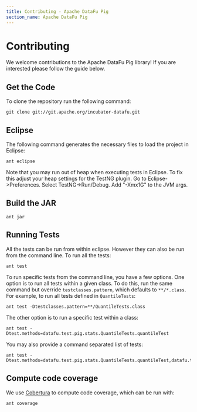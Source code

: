 ```yaml
---
title: Contributing - Apache DataFu Pig
section_name: Apache DataFu Pig
---
```


# Contributing

We welcome contributions to the Apache DataFu Pig library!  If you are interested please follow the guide below.

## Get the Code

To clone the repository run the following command:

    git clone git://git.apache.org/incubator-datafu.git

## Eclipse

The following command generates the necessary files to load the project in Eclipse:

    ant eclipse

Note that you may run out of heap when executing tests in Eclipse.  To fix this adjust your heap settings for the TestNG plugin.  Go to Eclipse->Preferences.  Select TestNG->Run/Debug.  Add "-Xmx1G" to the JVM args.

## Build the JAR

    ant jar
    
## Running Tests

All the tests can be run from within eclipse.  However they can also be run from the command line.  To run all the tests:

    ant test

To run specific tests from the command line, you have a few options.  One option is to run all tests within a given class.  To do this, run the same command but override `testclasses.pattern`, which defaults to `**/*.class`.  For example, to run all tests defined in `QuantileTests`:

    ant test -Dtestclasses.pattern=**/QuantileTests.class

The other option is to run a specific test within a class:

    ant test -Dtest.methods=datafu.test.pig.stats.QuantileTests.quantileTest

You may also provide a command separated list of tests:

    ant test -Dtest.methods=datafu.test.pig.stats.QuantileTests.quantileTest,datafu.test.pig.stats.QuantileTests.quantile2Test

## Compute code coverage

We use [Cobertura](http://cobertura.github.io/cobertura/) to compute code coverage, which can be run with:

    ant coverage

